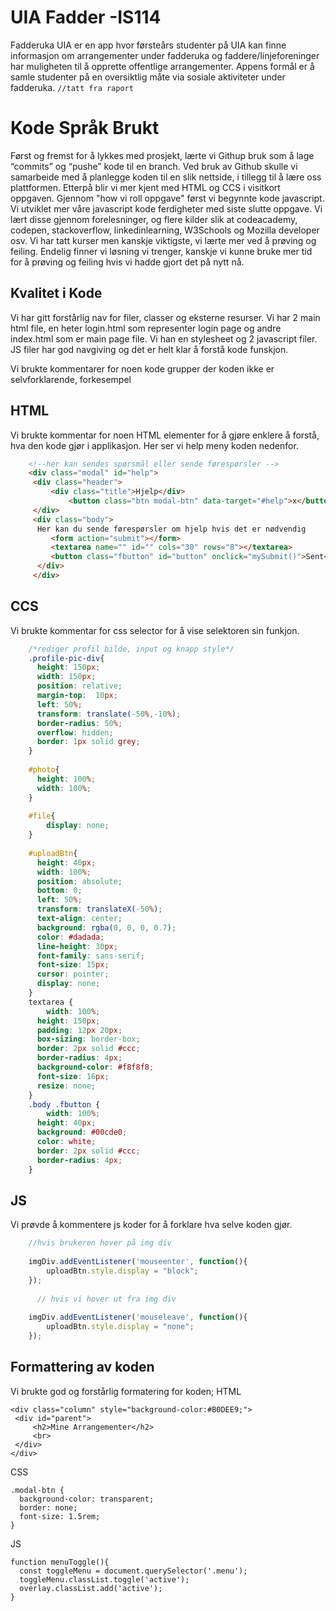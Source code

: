 # UIA Fadder -IS114

Fadderuka UIA er en app hvor førsteårs studenter på UIA kan finne informasjon om
arrangementer under fadderuka og faddere/linjeforeninger har muligheten til å opprette
offentlige arrangementer. Appens formål er å samle studenter på en oversiktlig måte via
sosiale aktiviteter under fadderuka.  `//tatt fra raport`


# Kode Språk Brukt
Først og fremst for å lykkes med prosjekt, lærte vi Githup bruk som å lage “commits” og “pushe” kode til en branch. Ved bruk av Github skulle vi samarbeide med å planlegge koden til en slik nettside, i tillegg til å lære oss plattformen. Etterpå blir vi mer kjent med HTML og CCS i visitkort oppgaven. Gjennom "how vi roll oppgave" først vi begynnte kode javascript. Vi utviklet mer våre javascript kode ferdigheter med siste slutte oppgave. Vi lært disse gjennom forelesninger, og flere kilder slik at codeacademy, codepen, stackoverflow, linkedinlearning, W3Schools og Mozilla developer osv. Vi har tatt kurser men kanskje viktigste, vi lærte mer ved å prøving og feiling. Endelig finner vi løsning vi trenger, kanskje vi kunne bruke mer tid for å prøving og feiling hvis vi hadde gjort det på nytt nå.

## Kvalitet i Kode
Vi har gitt forstårlig nav for filer, classer og eksterne resurser. 
Vi har 2 main html file, en heter login.html som representer login page og andre index.html som er main page file. Vi han en stylesheet og 2 javascript filer. JS filer har god navgiving og det er helt klar å forstå kode funskjon. 
 
Vi brukte kommentarer for noen kode grupper der koden ikke er selvforklarende, forkesempel

## HTML
Vi brukte kommentar for noen HTML elementer for å gjøre enklere å forstå, hva den kode gjør i applikasjon.
Her ser vi help meny koden nedenfor. 
```html
    <!--her kan sendes spørsmål eller sende førespørsler -->  
    <div class="modal" id="help">  
     <div class="header">  
	     <div class="title">Hjelp</div>  
		     <button class="btn modal-btn" data-target="#help">x</button>  
     </div> 
     <div class="body">  
      Her kan du sende førespørsler om hjelp hvis det er nødvendig  
	     <form action="submit"></form>  
	     <textarea name="" id="" cols="30" rows="8"></textarea>  
	     <button class="fbutton" id="button" onclick="mySubmit()">Sent</button>  
	  </div>
     </div> 
```
## CCS
Vi brukte kommentar for css selector for å vise selektoren sin funkjon.
```css
    /*rediger profil bilde, input og knapp style*/  
    .profile-pic-div{  
      height: 150px;  
      width: 150px;  
      position: relative;  
      margin-top:  10px;  
      left: 50%;  
      transform: translate(-50%,-10%);  
      border-radius: 50%;  
      overflow: hidden;  
      border: 1px solid grey;  
    }  
      
    #photo{  
      height: 100%;  
      width: 100%;  
    }  
      
    #file{  
        display: none;  
    }  
      
    #uploadBtn{  
      height: 40px;  
      width: 100%;  
      position: absolute;  
      bottom: 0;  
      left: 50%;  
      transform: translateX(-50%);  
      text-align: center;  
      background: rgba(0, 0, 0, 0.7);  
      color: #dadada;  
      line-height: 30px;  
      font-family: sans-serif;  
      font-size: 15px;  
      cursor: pointer;  
      display: none;  
    }  
    textarea {  
        width: 100%;  
      height: 150px;  
      padding: 12px 20px;  
      box-sizing: border-box;  
      border: 2px solid #ccc;  
      border-radius: 4px;  
      background-color: #f8f8f8;  
      font-size: 16px;  
      resize: none;  
    }  
    .body .fbutton {  
        width: 100%;  
      height: 40px;  
      background: #00cde0;  
      color: white;  
      border: 2px solid #ccc;  
      border-radius: 4px;  
    }
```
## JS
Vi prøvde å kommentere js koder for å forklare hva selve koden gjør.
```javascript
    //hvis brukeren hover på img div  
      
    imgDiv.addEventListener('mouseenter', function(){  
        uploadBtn.style.display = "block";  
    });  
      
      // hvis vi hover ut fra img div  
      
    imgDiv.addEventListener('mouseleave', function(){  
        uploadBtn.style.display = "none";  
    });
```

## Formattering av koden 
Vi brukte god og forstårlig formatering for koden;
HTML

    <div class="column" style="background-color:#B0DEE9;">  
     <div id="parent">  
	     <h2>Mine Arrangementer</h2>  
	     <br> 
     </div>
    </div>


CSS

    .modal-btn {  
      background-color: transparent;  
      border: none;  
      font-size: 1.5rem;  
    }


JS

    function menuToggle(){  
      const toggleMenu = document.querySelector('.menu');  
      toggleMenu.classList.toggle('active');  
      overlay.classList.add('active');  
    }

